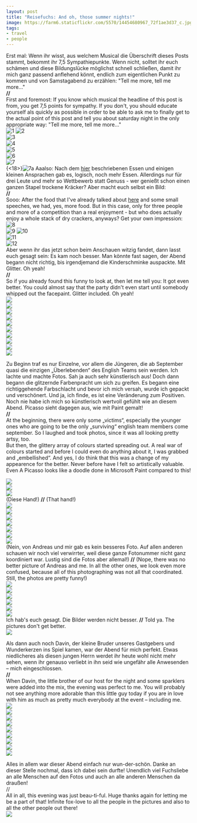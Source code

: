 ```yaml
---
layout: post
title: "Reisefuchs: And oh, those summer nights!"
image: https://farm6.staticflickr.com/5570/14454680967_72f1ae3d37_c.jpg
tags:
- travel
- people
---
```


Erst mal: Wenn ihr wisst, aus welchem Musical die Überschrift dieses Posts stammt, bekommt ihr 7,5 Sympathiepunkte. Wenn nicht, solltet ihr euch schämen und diese Bildungslücke möglichst schnell schließen, damit ihr mich ganz passend anflehend könnt, endlich zum eigentlichen Punkt zu kommen und von Samstagabend zu erzählen: "Tell me more, tell me more..."  
**//**  
First and foremost: If you know which musical the headline of this post is from, you get 7,5 points for sympathy. If you don't, you should educate yourself als quickly as possible in order to be able to ask me to finally get to the actual point of this post and tell you about saturday night in the only appropriate way: "Tell me more, tell me more..."  
![1](https://farm4.staticflickr.com/3908/14454709109_1c699d741c_c.jpg)
![2](https://farm4.staticflickr.com/3879/14618311976_62ecafd84b_c.jpg)  
![3](https://farm6.staticflickr.com/5477/14640892342_13996065b5_c.jpg)  
![4](https://farm3.staticflickr.com/2911/14454881957_ab8a1030f9_c.jpg)  
![5](https://farm3.staticflickr.com/2895/14639121734_4f116aefd9_c.jpg)  
![6](https://farm4.staticflickr.com/3861/14454652180_bccd218b2c_c.jpg)  
![7](https://farm6.staticflickr.com/5558/14454885237_d2a01b0cd3_c.jpg)  
{<18>}![7a](https://farm4.staticflickr.com/3838/14618275836_33a03ecd6c_c.jpg)
Aaalso: Nach dem [hier](http://fuchsgehtum.de/reisefuchs-bbq-und-sommernaechte-bbq-and-summer-nights/) beschriebenen Essen und einigen kleinen Ansprachen gab es, logisch, noch mehr Essen. Allerdings nur für drei Leute und mehr so Wettbewerb statt Genuss - wer genießt schon einen ganzen Stapel trockene Kräcker? Aber macht euch selbst ein Bild:   
**//**  
Sooo: After the food that I've already talked about [here](http://fuchsgehtum.de/reisefuchs-bbq-und-sommernaechte-bbq-and-summer-nights/) and some small speeches, we had, yes, more food. But in this case, only for three people and more of a competition than a real enjoyment - but who does actually enjoy a whole stack of dry crackers, anyways? Get your own impression:   
![8](https://farm3.staticflickr.com/2903/14454878387_0c7c5f59c1_c.jpg)  
![9](https://farm6.staticflickr.com/5540/14618294096_4db8d863d7_c.jpg) 
![10](https://farm6.staticflickr.com/5499/14454670198_0823fdaf5e_c.jpg)  
![11](https://farm3.staticflickr.com/2914/14639097594_bb59b4e5b4_c.jpg)  
![12](https://farm6.staticflickr.com/5523/14639092994_7969364b34_c.jpg)    
Aber wenn ihr das jetzt schon beim Anschauen witzig fandet, dann lasst euch gesagt sein: Es kam noch besser. Man könnte fast sagen, der Abend begann nicht richtig, bis irgendjemand die Kinderschminke auspackte. Mit Glitter. Oh yeah!  
**//**  
So if you already found this funny to look at, then let me tell you: It got even better. You could almost say that the party didn't even start until somebody whipped out the facepaint. Glitter included. Oh yeah!   
![](https://farm3.staticflickr.com/2896/14638008471_8c552d1194_c.jpg)  
![](https://farm3.staticflickr.com/2933/14640821632_0aacf31a08_c.jpg)  
![](https://farm3.staticflickr.com/2907/14454584860_a21aefb0c3_c.jpg)   
![](https://farm4.staticflickr.com/3913/14640815592_791978fa2e_c.jpg)  
![](https://farm4.staticflickr.com/3910/14640811892_e909a68a4c_c.jpg)  
![](https://farm3.staticflickr.com/2918/14661142853_cd3fe97f3f_c.jpg)  
![](https://farm3.staticflickr.com/2929/14454812407_33a4be3b15_c.jpg)  
![](https://farm6.staticflickr.com/5558/14454817087_78efc27272_c.jpg)  
![](https://farm6.staticflickr.com/5594/14641233885_6869a77d76_c.jpg)  
![](https://farm6.staticflickr.com/5499/14454822287_8308bd975e_c.jpg)  

Zu Beginn traf es nur Einzelne, vor allem die Jüngeren, die ab September quasi die einzigen „Überlebenden“ des English Teams sein werden. Ich lachte und machte Fotos. Sah ja auch sehr künstlerisch aus! 
Doch dann begann die glitzernde Farbenpracht um sich zu greifen. Es begann eine richtiggehende Farbschlacht und bevor ich mich versah, wurde ich gepackt und verschönert. Und ja, ich finde, es ist eine Veränderung zum Positiven. Noch nie habe ich mich so künstlerisch wertvoll gefühlt wie an diesem Abend. Picasso sieht dagegen aus, wie mit Paint gemalt!  
**//**   
At the beginning, there were only some „victims“, especially the younger ones who are going to be the only „surviving“ english team members come september. So I laughed and took photos, since it was all looking pretty artsy, too.  
But then, the glittery array of colours started spreading out. A real war of colours started and before I could even do anything about it, I was grabbed and „embellished“. And yes, I do think that this was a change of my appearence for the better. Never before have I felt so artistically valuable. Even A Picasso looks like a doodle done in Microsoft Paint compared to this!    

![](https://farm6.staticflickr.com/5539/14639002864_070444c836_c.jpg)   
![](https://farm3.staticflickr.com/2905/14640781032_cf1fb3b123_c.jpg)  
![](https://farm6.staticflickr.com/5550/14454605979_239c9c7566_c.jpg)  
(Diese Hand!) **//** (That hand!)  
![](https://farm4.staticflickr.com/3841/14454600878_fcbfd5d7ce_c.jpg)  
![](https://farm6.staticflickr.com/5509/14454527670_d782c306eb_c.jpg)  
![](https://farm6.staticflickr.com/5559/14618209706_092ea6fab1_c.jpg)  
![](https://farm4.staticflickr.com/3920/14454595668_c4ded91b30_c.jpg)  
![](https://farm6.staticflickr.com/5484/14661060643_746057bd88_c.jpg)    
![](https://farm4.staticflickr.com/3904/14637938751_d0ec3fe580_c.jpg)    
![](https://farm6.staticflickr.com/5561/14454737717_3fcd112551_c.jpg)  
(Nein, von Andreas und mir gab es kein besseres Foto. Auf allen anderen schauen wir noch viel verwirrter, weil diese ganze Fotonummer nicht ganz koordiniert war. Lustig sind die Fotos aber allemal!) **//** (Nope, there was no better picture of Andreas and me. In all the other ones, we look even more confused, because all of this photographing was not all that coordinated. Still, the photos are pretty funny!)  
![](https://farm4.staticflickr.com/3879/14661042973_7048feaeef_c.jpg)  
![](https://farm6.staticflickr.com/5585/14454538859_c708495ee1_c.jpg)  
![](https://farm6.staticflickr.com/5037/14641129545_17d576d81e_c.jpg)  
![](https://farm4.staticflickr.com/3908/14638929854_0f14aa3e6e_c.jpg)  
![](https://farm3.staticflickr.com/2930/14454442448_5956b520b2_c.jpg)    
![](https://farm4.staticflickr.com/3867/14638965794_c63d32d985_c.jpg)  
Ich hab's euch gesagt. Die Bilder werden nicht besser. **//** Told ya. The pictures don't get better.  
![](https://farm3.staticflickr.com/2933/14454462669_2db647dddc_c.jpg)  

Als dann auch noch Davin, der kleine Bruder unseres Gastgebers und Wunderkerzen ins Spiel kamen, war der Abend für mich perfekt. Etwas niedlicheres als diesen jungen Herrn werdet ihr heute wohl nicht mehr sehen, wenn ihr genauso verliebt in ihn seid wie ungefähr alle Anwesenden – mich eingeschlossen.  
**//**  
When Davin, the little brother of our host for the night and some sparklers were added into the mix, the evening was perfect to me. You will probably not see anything more adorable than this little guy  today if you are in love with him as much as pretty much everybody at the event – including me.   
![](https://farm4.staticflickr.com/3919/14454686367_46b3502728_c.jpg)  
![](https://farm3.staticflickr.com/2917/14637851331_cd366224a2_c.jpg)  
![](https://farm6.staticflickr.com/5570/14454680967_72f1ae3d37_c.jpg)  
![](https://farm4.staticflickr.com/3914/14640648282_f725472914_c.jpg)  
![](https://farm3.staticflickr.com/2940/14640638152_50d1175ae5_c.jpg)  
![](https://farm4.staticflickr.com/3908/14454655967_a425b611c2_c.jpg)  
![](https://farm6.staticflickr.com/5583/14454389890_587292b90d_c.jpg)  
![](https://farm6.staticflickr.com/5526/14454623057_b01d5caaf6_c.jpg)  
![](https://farm3.staticflickr.com/2903/14454421698_003c77aea9_c.jpg)  

Alles in allem war dieser Abend einfach nur wun-der-schön. Danke an dieser Stelle nochmal, dass ich dabei sein durfte! Unendlich viel Fuchsliebe an alle Menschen auf den Fotos und auch an alle anderen Menschen da draußen!  
//  
All in all, this evening was just beau-ti-ful. Huge thanks again for letting me be a part of that! Infinite fox-love to all the people in the pictures and also to all the other people out there!    
![](https://farm6.staticflickr.com/5522/14618055686_2a0802a4b3_c.jpg)  



